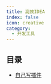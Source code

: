 ```yaml
---
title: 高效IDEA
index: false
icon: creative
category:
  - 开发工具
---
```


## 目录

- [自己写插件](从0到1编写一款插件.md)

